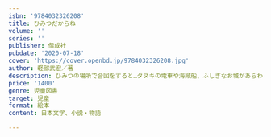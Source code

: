 ```yaml
---
isbn: '9784032326208'
title: ひみつだからね
volume: ''
series: ''
publisher: 偕成社
pubdate: '2020-07-18'
cover: 'https://cover.openbd.jp/9784032326208.jpg'
author: 軽部武宏／著
description: ひみつの場所で合図をすると…タヌキの電車や海賊船、ふしぎなお城があらわれた！　すべての子どもがもつ魔の力を描く。
price: '1400'
genre: 児童図書
target: 児童
format: 絵本
content: 日本文学、小説・物語

---
```

